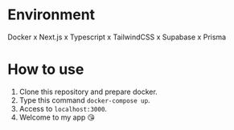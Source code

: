 # Environment
Docker x Next.js x Typescript x TailwindCSS x Supabase x Prisma
# How to use
1. Clone this repository and prepare docker.
2. Type this command `docker-compose up`.
3. Access to `localhost:3000`.
4. Welcome to my app 😘
